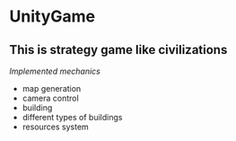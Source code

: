 # UnityGame

## This is strategy game like civilizations

_Implemented mechanics_

- map generation
- camera control
- building
- different types of buildings
- resources system
